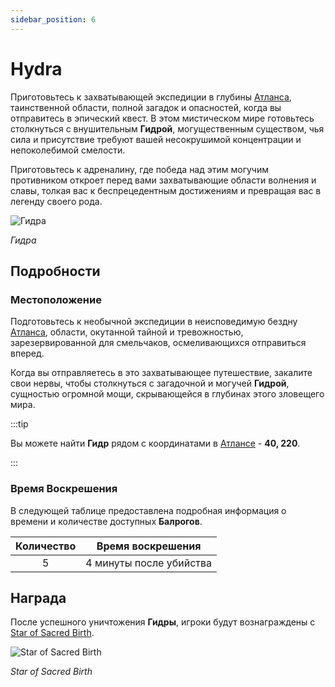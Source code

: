```yaml
---
sidebar_position: 6
---
```


# Hydra

Приготовьтесь к захватывающей экспедиции в глубины [Атланса](/maps/atlans), таинственной области, полной загадок и опасностей, когда вы отправитесь в эпический квест. В этом мистическом мире готовьтесь столкнуться с внушительным **Гидрой**, могущественным существом, чья сила и присутствие требуют вашей несокрушимой концентрации и непоколебимой смелости.

Приготовьтесь к адреналину, где победа над этим могучим противником откроет перед вами захватывающие области волнения и славы, толкая вас к беспрецедентным достижениям и превращая вас в легенду своего рода.

![Гидра](/img/monsters/special/others/hydra.jpg)

_Гидра_

## Подробности

### Местоположение

Подготовьтесь к необычной экспедиции в неисповедимую бездну [Атланса](/maps/atlans), области, окутанной тайной и тревожностью, зарезервированной для смельчаков, осмеливающихся отправиться вперед.

Когда вы отправляетесь в это захватывающее путешествие, закалите свои нервы, чтобы столкнуться с загадочной и могучей **Гидрой**, сущностью огромной мощи, скрывающейся в глубинах этого зловещего мира.

:::tip

Вы можете найти **Гидр** рядом с координатами в [Атлансе](/maps/atlans) - **40, 220**.

:::

### Время Воскрешения

В следующей таблице предоставлена подробная информация о времени и количестве доступных **Балрогов**.

| Количество |    Время воскрешения    |
| :--------: | :---------------------: |
|     5      | 4 минуты после убийства |

## Награда

После успешного уничтожения **Гидры**, игроки будут вознаграждены с [Star of Sacred Birth](/items/item-bags/non-exc/star).

![Star of Sacred Birth](/img/items/item-bags/star.png)

_Star of Sacred Birth_
